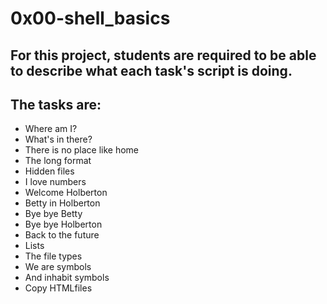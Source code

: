 # 0x00-shell_basics

## For this project, students are required to be able to describe what each task's script is doing.
## The tasks are:
* Where am I?
* What's in there?
* There is no place like home
* The long format
* Hidden files
* I love numbers
* Welcome Holberton
* Betty in Holberton
* Bye bye Betty
* Bye bye Holberton
* Back to the future
* Lists
* The file types
* We are symbols
* And inhabit symbols
* Copy HTMLfiles